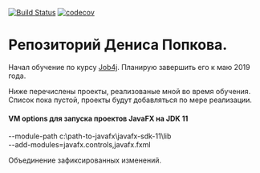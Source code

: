 [![Build Status](https://travis-ci.org/dpopkov/job4j.svg?branch=master)](https://travis-ci.org/dpopkov/job4j)
[![codecov](https://codecov.io/gh/dpopkov/job4j/branch/master/graph/badge.svg)](https://codecov.io/gh/dpopkov/job4j)

# Репозиторий Дениса Попкова.

Начал обучение по курсу [Job4j](http://job4j.ru). Планирую завершить его к маю 2019 года.

Ниже перечислены проекты, реализованые мной во время обучения.
Список пока пустой, проекты будут добавляться по мере реализации.


#### VM options для запуска проектов JavaFX на JDK 11

--module-path c:\path-to-javafx\javafx-sdk-11\lib  
--add-modules=javafx.controls,javafx.fxml

Объединение зафиксированных изменений.
